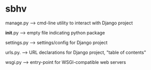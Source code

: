 # sbhv

manage.py   --> cmd-line utility to interact with Django project

__init__.py --> empty file indicating python package

settings.py --> settings/config for Django project

urls.py.    --> URL declarations for Django project, "table of contents"

wsgi.py     --> entry-point for WSGI-compatible web servers 